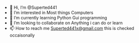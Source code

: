 - 👋 Hi, I’m @Superted441
- 👀 I’m interested in Most things Computers
- 🌱 I’m currently learning Python Gui programming 
- 💞️ I’m looking to collaborate on Anything i can do or learn
- 📫 How to reach me Superted441x@gmail.com this is checked occaisonally

<!---
Superted441/Superted441 is a ✨ special ✨ repository because its `README.md` (this file) appears on your GitHub profile.
You can click the Preview link to take a look at your changes.
--->
